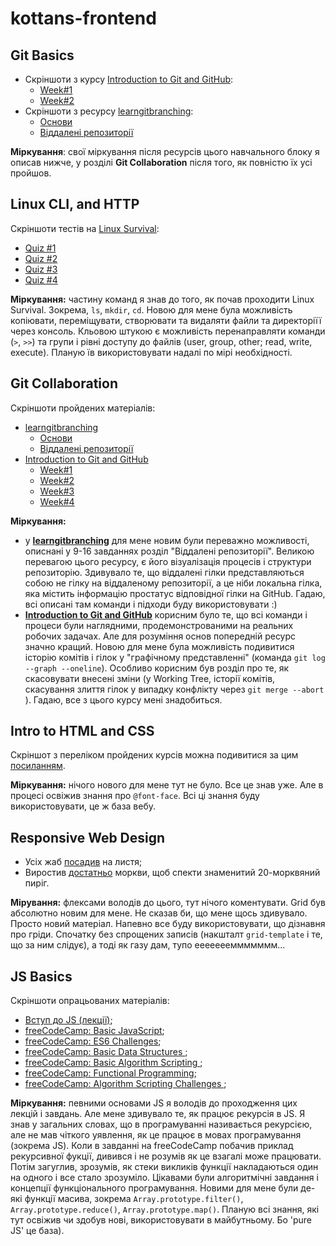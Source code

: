 # kottans-frontend

## Git Basics
* Скріншоти з курсу [Introduction to Git and GitHub](https://www.coursera.org/learn/introduction-git-github):
  * [Week#1](./taks_git_basics/../task_git_basics/Introduction_to_Git_and_GitHub_week1.png)
  * [Week#2](./taks_git_basics/../task_git_basics/Introduction_to_Git_and_GitHub_week2.png)
* Скріншоти з ресурсу [learngitbranching](https://learngitbranching.js.org/?locale=uk):
  * [Основи](task_git_collaboration/git-branching_1.png)
  * [Віддалені репозиторії](task_git_collaboration/git-branching_2.png)

__Міркування__: свої міркування після ресурсів цього навчального блоку я описав нижче, у розділі __Git Collaboration__ після того, як повністю їх усі пройшов.

## Linux CLI, and HTTP
Скріншоти тестів на [Linux Survival](https://linuxsurvival.com/linux-tutorial-introduction/):
* [Quiz #1](./task_linux_cli/Linux-Survival_Quiz-1.png)
* [Quiz #2](./task_linux_cli/Linux-Survival_Quiz-2.png)
* [Quiz #3](./task_linux_cli/Linux-Survival_Quiz-3.png)
* [Quiz #4](./task_linux_cli/Linux-Survival_Quiz-4.png)

__Міркування:__ частину команд я знав до того, як почав проходити Linux Survival. Зокрема, `ls`, `mkdir`, `cd`. Новою для мене була можливість копіювати, переміщувати, створювати та видаляти файли та директоріїї через консоль. Кльовою штукою є можливість перенаправляти команди (`>`, `>>`) та групи і рівні доступу до файлів (user, group, other; read, write, execute). Планую їв використовувати надалі по мірі необхідності.

## Git Collaboration
Скріншоти пройдених матеріалів:
* [learngitbranching](https://learngitbranching.js.org/?locale=uk)
  * [Основи](task_git_collaboration/git-branching_1.png)
  * [Віддалені репозиторії](task_git_collaboration/git-branching_2.png)
* [Introduction to Git and GitHub](https://www.coursera.org/learn/introduction-git-github/home/info)
  * [Week#1](task_git_collaboration/Introduction-to-Git-and-GitHub_1.png) 
  * [Week#2](task_git_collaboration/Introduction-to-Git-and-GitHub_2.png) 
  * [Week#3](task_git_collaboration/Introduction-to-Git-and-GitHub_3.png) 
  * [Week#4](task_git_collaboration/Introduction-to-Git-and-GitHub_4.png) 

__Міркування:__ 
* у __[learngitbranching](https://learngitbranching.js.org/?locale=uk)__ для мене новим були переважно можливості, описнані у 9-16 завданнях розділ "Віддалені репозиторії". Великою перевагою цього ресурсу, є його візуалізація процесів і структури репозиторію. Здивувало те, що віддалені гілки представляються собою не гілку на віддаленому репозиторії, а це ніби локальна гілка, яка містить інформацію простатус відповідної гілки на GitHub. Гадаю, всі описані там команди і підходи буду використовувати :)
* __[Introduction to Git and GitHub](https://www.coursera.org/learn/introduction-git-github/home/info)__ корисним було те, що всі команди і процеси були наглядними, продемонстрованими на реальних робочих задачах. Але для розуміння основ попередній ресурс значно кращий. Новою для мене була можливість подивитися історію комітів і гілок у "графічному представленні" (команда `git log --graph --oneline`). Особливо корисним був розділ про те, як скасовувати внесені зміни (у Working Tree, історії комітів, скасування злиття гілок у випадку конфлікту через `git merge --abort `). Гадаю, все з цього курсу мені знадобиться.

## Intro to HTML and CSS
Скріншот з переліком пройдених курсів можна подивитися за цим [посиланням](task_html_css_intro/learn-html-css.png).

__Міркування:__ нічого нового для мене тут не було. Все це знав уже. Але в процесі освіжив знання про `@font-face`. Всі ці знання буду використовувати, це ж база вебу.

## Responsive Web Design
+ Усіх жаб [посадив](./task_responsive_web_design/froggy.png) на листя;
+ Виростив [достатньо](./task_responsive_web_design/garden.png) моркви, щоб спекти знаменитий 20-морквяний пиріг.

__Мірування:__ флексами володів до цього, тут нічого коментувати. Grid був абсолютно новим для мене. Не сказав би, що мене щось здивувало. Просто новий матеріал. Напевно все буду використовувати, що дізнавня про гріди. Спочатку без спрощених записів (накшталт `grid-template` і те, що за ним слідує), а тоді як газу дам, тупо еееееееммммммм...

## JS Basics
Скріншоти опрацьованих матеріалів:
* [Вступ до JS (лекції)](./task_js_basics/1%20introducting%20to%20js.png);
* [freeCodeCamp: Basic JavaScript](./task_js_basics/2%20basic%20js.png);
* [freeCodeCamp: ES6 Challenges](./task_js_basics/3%20es6.png);
* [freeCodeCamp: Basic Data Structures ](./task_js_basics/4%20Basic%20Data%20Structure.png);
* [freeCodeCamp: Basic Algorithm Scripting ](./task_js_basics/5%20basic%20algorithm.png);
* [freeCodeCamp: Functional Programming](./task_js_basics/6%20Functional%20Programming.png);
* [freeCodeCamp: Algorithm Scripting Challenges ](./task_js_basics/7%20intermediate%20algorithm%20scripting.png);

__Міркування:__ певними основами JS я володів до проходження цих лекцій і завдань. Але мене здивувало те, як працює рекурсія в JS. Я знав у загальних словах, що в програмуванні називається рекурсією, але не мав чіткого уявлення, як це працює в мовах програмування (зокрема JS). Коли в завданні на freeCodeCamp побачив приклад рекурсивної фукції, дивився і не розумів як це взагалі може працювати. Потім загуглив, зрозумів, як стеки викликів функції накладаються один на одного і все стало зрозуміло. Цікавами були алгоритмічні завдання і концепції функціонального програмування. Новими для мене були де-які функції масива, зокрема `Array.prototype.filter()`, `Array.prototype.reduce()`, `Array.prototype.map()`. Планую всі знання, які тут освіжив чи здобув нові, використовувати в майбутньому. Бо 'pure JS' це база).
